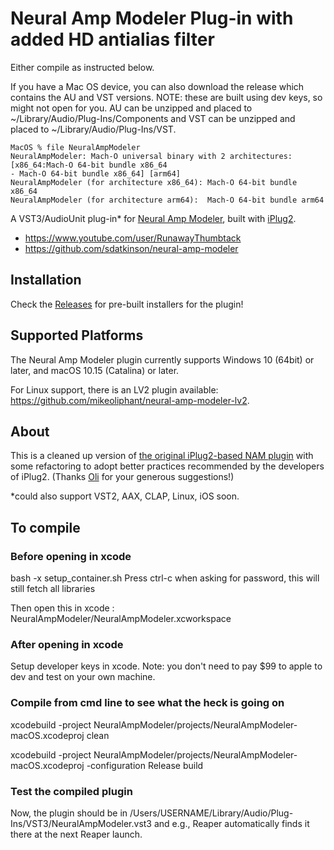 # Neural Amp Modeler Plug-in with added HD antialias filter

Either compile as instructed below.

If you have a Mac OS device, you can also download the release which contains the AU and VST versions. NOTE: these are built using dev keys, so might not open for you. AU can be unzipped and placed to ~/Library/Audio/Plug-Ins/Components and VST can be unzipped and placed to ~/Library/Audio/Plug-Ins/VST.

```
MacOS % file NeuralAmpModeler 
NeuralAmpModeler: Mach-O universal binary with 2 architectures: [x86_64:Mach-O 64-bit bundle x86_64
- Mach-O 64-bit bundle x86_64] [arm64]
NeuralAmpModeler (for architecture x86_64):	Mach-O 64-bit bundle x86_64
NeuralAmpModeler (for architecture arm64):	Mach-O 64-bit bundle arm64
```

A VST3/AudioUnit plug-in\* for [Neural Amp Modeler](https://github.com/sdatkinson/neural-amp-modeler), built with [iPlug2](https://iplug2.github.io).

- https://www.youtube.com/user/RunawayThumbtack
- https://github.com/sdatkinson/neural-amp-modeler

## Installation

Check the [Releases](https://github.com/sdatkinson/NeuralAmpModelerPlugin/releases) for pre-built installers for the plugin!

## Supported Platforms

The Neural Amp Modeler plugin currently supports Windows 10 (64bit) or later, and macOS 10.15 (Catalina) or later.

For Linux support, there is an LV2 plugin available: https://github.com/mikeoliphant/neural-amp-modeler-lv2.

## About

This is a cleaned up version of [the original iPlug2-based NAM plugin](https://github.com/sdatkinson/iPlug2) with some refactoring to adopt better practices recommended by the developers of iPlug2.
(Thanks [Oli](https://github.com/olilarkin) for your generous suggestions!)

\*could also support VST2, AAX, CLAP, Linux, iOS soon.

## To compile

### Before opening in xcode

bash -x setup_container.sh
Press ctrl-c when asking for password, this will still fetch all libraries

Then open this in xcode : NeuralAmpModeler/NeuralAmpModeler.xcworkspace

### After opening in xcode

Setup developer keys in xcode. Note: you don't need to pay $99 to apple to dev and test on your own machine.

### Compile from cmd line to see what the heck is going on

xcodebuild -project NeuralAmpModeler/projects/NeuralAmpModeler-macOS.xcodeproj clean

xcodebuild -project NeuralAmpModeler/projects/NeuralAmpModeler-macOS.xcodeproj -configuration Release build

### Test the compiled plugin

Now, the plugin should be in  /Users/USERNAME/Library/Audio/Plug-Ins/VST3/NeuralAmpModeler.vst3 and e.g., Reaper automatically finds it there at the next Reaper launch.
